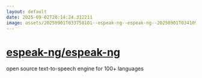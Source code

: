 ```yaml
---
layout: default
date: 2025-09-02T20:14:24.312211
image: assets/20250901T033758101--espeak-ng--espeak-ng--20250901T034109127--cropped.png
---
```


# [espeak-ng/espeak-ng](https://github.com/espeak-ng/espeak-ng)

open source text-to-speech engine for 100+ languages
